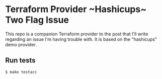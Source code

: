 # Terraform Provider ~Hashicups~ Two Flag Issue

This repo is a companion Terraform provider to the post that I'll write regarding an issue I'm
having trouble with. It is based on the "hashicups" demo provider.

## Run tests

```shell
$ make testacc
```